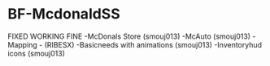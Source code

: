 # BF-McdonaldSS
FIXED WORKING FINE
-McDonals Store (smouj013)
-McAuto (smouj013)
-Mapping - (RIBESX)
-Basicneeds with animations (smouj013)
-Inventoryhud icons (smouj013)
